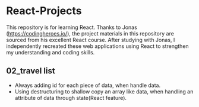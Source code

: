 # React-Projects
This repository is for learning React. Thanks to Jonas (https://codingheroes.io/), the project materials in this repository are sourced from his excellent React course. After studying with Jonas, I independently recreated these web applications using React to strengthen my understanding and coding skills.

## 02_travel list
- Always adding id for each piece of data, when handle data.
- Using destructuring to shallow copy an array like data, when handling an attribute of data through state(React feature).
